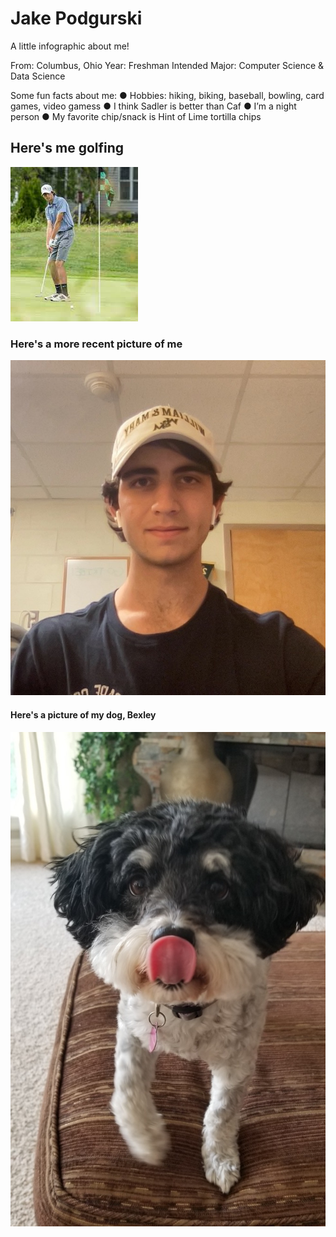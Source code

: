# Jake Podgurski

A little infographic about me!

From: Columbus, Ohio
Year: Freshman
Intended Major: Computer Science & Data Science

Some fun facts about me:
● Hobbies: hiking, biking, baseball, bowling, card games, video gamess
● I think Sadler is better than Caf
● I’m a night person
● My favorite chip/snack is Hint of Lime tortilla chips

## Here's me golfing

![](Jake_Golf.jpg)

### Here's a more recent picture of me

![](Jake.jpg)

#### Here's a picture of my dog, Bexley

![](IMG_0323.JPG)
